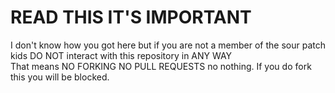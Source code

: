 # READ THIS IT'S IMPORTANT

I don't know how you got here but if you are not a member of the sour patch kids DO NOT interact with this repository in ANY WAY  
That means NO FORKING NO PULL REQUESTS no nothing. If you do fork this you will be blocked.
